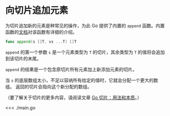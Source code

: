 # 向切片追加元素

为切片追加新的元素是种常见的操作，为此 Go 提供了内置的 `append` 函数。内置函数的[文档](https://tour.go-zh.org/pkg/builtin/#append)对该函数有详细的介绍。

```go
func append(s []T, vs ...T) []T
```

`append` 的第一个参数 `s` 是一个元素类型为 `T` 的切片，其余类型为 `T` 的值将会追加到该切片的末尾。

`append` 的结果是一个包含原切片所有元素加上新添加元素的切片。

当 `s` 的底层数组太小，不足以容纳所有给定的值时，它就会分配一个更大的数组。 返回的切片会指向这个新分配的数组。

（要了解关于切片的更多内容，请阅读文章 [Go 切片：用法和本质](https://tour.go-zh.org/blog/go-slices-usage-and-internals)。）

<<< ./main.go
